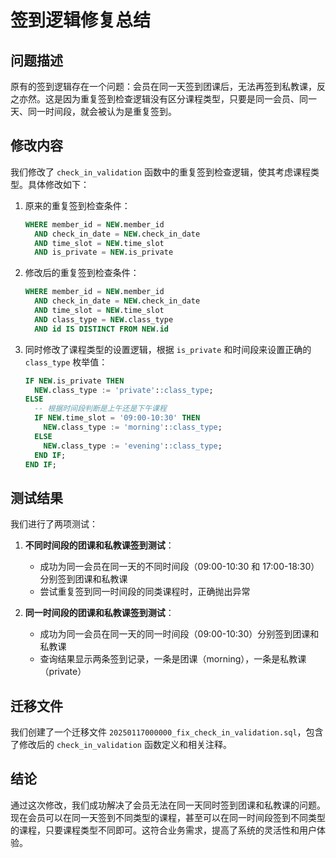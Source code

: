 # 签到逻辑修复总结

## 问题描述

原有的签到逻辑存在一个问题：会员在同一天签到团课后，无法再签到私教课，反之亦然。这是因为重复签到检查逻辑没有区分课程类型，只要是同一会员、同一天、同一时间段，就会被认为是重复签到。

## 修改内容

我们修改了 `check_in_validation` 函数中的重复签到检查逻辑，使其考虑课程类型。具体修改如下：

1. 原来的重复签到检查条件：
   ```sql
   WHERE member_id = NEW.member_id
     AND check_in_date = NEW.check_in_date
     AND time_slot = NEW.time_slot
     AND is_private = NEW.is_private
   ```

2. 修改后的重复签到检查条件：
   ```sql
   WHERE member_id = NEW.member_id
     AND check_in_date = NEW.check_in_date
     AND time_slot = NEW.time_slot
     AND class_type = NEW.class_type
     AND id IS DISTINCT FROM NEW.id
   ```

3. 同时修改了课程类型的设置逻辑，根据 `is_private` 和时间段来设置正确的 `class_type` 枚举值：
   ```sql
   IF NEW.is_private THEN
     NEW.class_type := 'private'::class_type;
   ELSE
     -- 根据时间段判断是上午还是下午课程
     IF NEW.time_slot = '09:00-10:30' THEN
       NEW.class_type := 'morning'::class_type;
     ELSE
       NEW.class_type := 'evening'::class_type;
     END IF;
   END IF;
   ```

## 测试结果

我们进行了两项测试：

1. **不同时间段的团课和私教课签到测试**：
   - 成功为同一会员在同一天的不同时间段（09:00-10:30 和 17:00-18:30）分别签到团课和私教课
   - 尝试重复签到同一时间段的同类课程时，正确抛出异常

2. **同一时间段的团课和私教课签到测试**：
   - 成功为同一会员在同一天的同一时间段（09:00-10:30）分别签到团课和私教课
   - 查询结果显示两条签到记录，一条是团课（morning），一条是私教课（private）

## 迁移文件

我们创建了一个迁移文件 `20250117000000_fix_check_in_validation.sql`，包含了修改后的 `check_in_validation` 函数定义和相关注释。

## 结论

通过这次修改，我们成功解决了会员无法在同一天同时签到团课和私教课的问题。现在会员可以在同一天签到不同类型的课程，甚至可以在同一时间段签到不同类型的课程，只要课程类型不同即可。这符合业务需求，提高了系统的灵活性和用户体验。 